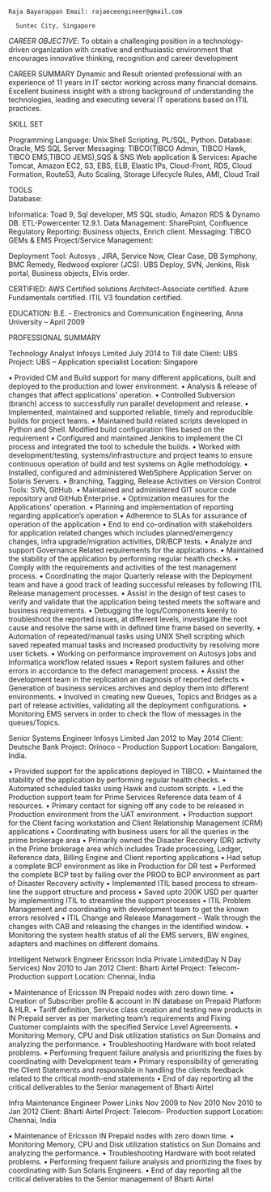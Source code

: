 	Raja Bayarappan	Email: rajaeceengineer@gmail.com

	  Suntec City, Singapore

 *CAREER OBJECTIVE*:
To obtain a challenging position in a technology-driven organization with creative and enthusiastic environment that encourages innovative thinking, recognition and career development

CAREER SUMMARY
Dynamic and Result oriented professional with an experience of 11 years in IT sector working across many financial domains. Excellent business insight with a strong background of understanding the technologies, leading and executing several IT operations based on ITIL practices.

SKILL SET
 	

Programming Language:	Unix Shell Scripting, PL/SQL, Python.
Database:	Oracle, MS SQL Server
Messaging:	TIBCO(TIBCO Admin, TIBCO Hawk, TIBCO EMS,TIBCO JEMS),SQS & SNS
Web application & Services:
	Apache Tomcat, 
Amazon  EC2, S3, EBS, ELB, Elastic IPs, Cloud-Front, RDS, Cloud Formation, Route53, Auto Scaling, Storage Lifecycle Rules, AMI, Cloud Trail
	
TOOLS	
Database:

Informatica:	Toad 9, Sql developer, MS SQL studio, Amazon RDS & Dynamo DB.
ETL-Powercenter 12.9.1.
Data Management:	SharePoint, Confluence
Regulatory Reporting:	Business objects, Enrich client.
Messaging:	TIBCO GEMs & EMS
Project/Service Management:

Deployment Tool:
	Autosys , JIRA, Service Now, Clear Case, DB Symphony, BMC Remedy, Redwood explorer (JCS).
UBS Deploy, SVN, Jenkins, Risk portal, Business objects, Elvis order.


CERTIFIED:
AWS Certified solutions Architect-Associate   certified.
Azure Fundamentals certified.
ITIL V3 foundation certified.

EDUCATION:
B.E. - Electronics and Communication Engineering, Anna University – April 2009 

PROFESSIONAL SUMMARY

Technology Analyst	Infosys Limited	July 2014 to Till date
Client: UBS 
Project: UBS – Application specialist
Location: Singapore

  
•	Provided CM and Build support for many different applications, built and deployed to the production and lower environment.
•	Analysis & release of changes that affect applications’ operation.
•	Controlled Subversion (branch) access to successfully run parallel development and release.
•	Implemented, maintained and supported reliable, timely and reproducible builds for project teams.
•	Maintained build related scripts developed in Python and Shell. Modified build configuration files based on the requirement
•	Configured and maintained Jenkins to implement the CI process and integrated the tool to schedule the builds.
•	Worked with development/testing,  systems/infrastructure and project teams to ensure continuous operation of build and test systems on Agile methodology.
•	Installed, configured and administered WebSphere Application Server on Solaris Servers.
•	Branching, Tagging, Release Activities on Version Control Tools: SVN, GitHub.
•	Maintained and administered GIT source code repository and GitHub Enterprise.
•	Optimization measures for the Applications’ operation.
•	Planning and implementation of reporting regarding application’s operation
•	Adherence to SLAs for assurance of operation of the application
•	End to end co-ordination with stakeholders for application related changes which includes planned/emergency changes, infra upgrade/migration activities, DR/BCP tests.
•	Analyze and support Governance Related requirements for the applications.
•	Maintained the stability of the application by performing regular health checks.
•	Comply with the requirements and activities of the test management process. 
•	Coordinating the major Quarterly release with the Deployment team and have a good track of leading successful releases by following ITIL Release management processes.
•	Assist in the design of test cases to verify and validate that the application being tested meets the software and business requirements. 
•	Debugging the logs/Components keenly to troubleshoot the reported issues, at different levels, investigate the root cause and resolve the same with in defined time frame based on severity.
•	Automation of repeated/manual tasks using UNIX Shell scripting which saved repeated manual tasks and increased productivity by resolving more user tickets.
•	Working on performance improvement on Autosys jobs and Informatica workflow related issues
•	Report system failures and other errors in accordance to the defect management process.
•	Assist the development team in the replication an diagnosis of reported defects
•	Generation of business services archives and deploy them into different environments.
•	Involved in creating new Queues, Topics and Bridges as a part of release activities, validating all the deployment configurations.
•	Monitoring EMS servers in order to check the flow of messages in the queues/Topics.

 
Senior Systems Engineer			Infosys Limited	Jan 2012 to May 2014
Client: Deutsche Bank
Project: Orinoco – Production Support
Location: Bangalore, India.

•	Provided support for the applications deployed in TIBCO.
•	Maintained the stability of the application by performing regular health checks.
•	Automated scheduled tasks using Hawk and custom scripts.
•	Led the Production support team for Prime Services Reference data team of 4 resources.
•	Primary contact for signing off any code to be released in Production environment from the UAT environment.
•	Production support for the Client facing workstation and Client Relationship Management (CRM) applications
•	Coordinating with business users for all the queries in the prime brokerage area
•	Primarily owned the Disaster Recovery (DR) activity in the Prime brokerage area which includes Trade processing, Ledger, Reference data, Billing Engine and Client reporting applications
•	Had setup a complete BCP environment as like in Production for DR test
•	Performed the complete BCP test by failing over the PROD to BCP environment as part of Disaster Recovery activity 
•	Implemented ITIL based process to stream-line the support structure and process
•	Saved upto 200K USD per quarter by implementing ITIL to streamline the support processes
•	ITIL Problem Management and coordinating with development team to get the known errors resolved 
•	ITIL Change and Release Management – Walk through the changes with CAB and releasing the changes in the identified window.
•	Monitoring the system health status of all the EMS servers, BW engines, adapters and machines on different domains.


Intelligent Network Engineer	Ericsson India Private Limited(Day N Day Services) 	Nov 2010 to Jan 2012
Client: Bharti Airtel
Project: Telecom- Production support
Location: Chennai, India

•	Maintenance of Ericsson IN Prepaid nodes with zero down time.
•	Creation of Subscriber profile & account in IN database on Prepaid Platform & HLR.
•	Tariff definition, Service class creation and testing new products in IN Prepaid server as per marketing team’s requirements and Fixing Customer complaints with the specified Service Level Agreements.
•	Monitoring Memory, CPU and Disk utilization statistics on Sun Domains and analyzing the performance.
•	Troubleshooting Hardware with boot related problems.
•	Performing frequent failure analysis and prioritizing the fixes by coordinating with Development team
•	Primary responsibility of generating the Client Statements and responsible in handling the clients feedback related to the critical month-end statements
•	End of day reporting all the critical deliverables to the Senior management of Bharti Airtel

Infra Maintenance  Engineer                  Power Links                                 Nov 2009 to Nov 2010                                                                                     		Nov 2010 to Jan 2012
Client: Bharti Airtel
Project: Telecom- Production support
Location: Chennai, India

•	Maintenance of Ericsson IN Prepaid nodes with zero down time.
•	Monitoring Memory, CPU and Disk utilization statistics on Sun Domains and analyzing the performance.
•	Troubleshooting Hardware with boot related problems.
•	Performing frequent failure analysis and prioritizing the fixes by coordinating with Sun Solaris Engineers.
•	End of day reporting all the critical deliverables to the Senior management of Bharti Airtel
